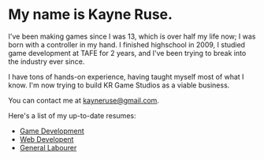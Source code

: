 My name is Kayne Ruse.
===

I've been making games since I was 13, which is over half my life now; I was born with a controller in my hand. I finished highschool in 2009, I studied game development at TAFE for 2 years, and I've been trying to break into the industry ever since.

I have tons of hands-on experience, having taught myself most of what I know. I'm now trying to build KR Game Studios as a viable business.

You can contact me at [kayneruse@gmail.com](mailto:kayneruse@gmail.com).

Here's a list of my up-to-date resumes:

* [Game Development](content/Gamedev.pdf)
* [Web Developent](content/Webdev.pdf)
* [General Labourer](content/General.pdf)
